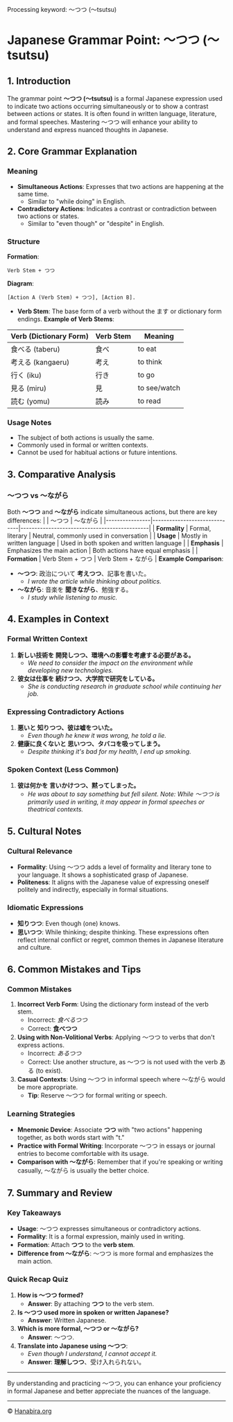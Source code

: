 Processing keyword: ～つつ (〜tsutsu)
# Japanese Grammar Point: ～つつ (〜tsutsu)

## 1. Introduction
The grammar point **～つつ (〜tsutsu)** is a formal Japanese expression used to indicate two actions occurring simultaneously or to show a contrast between actions or states. It is often found in written language, literature, and formal speeches. Mastering ～つつ will enhance your ability to understand and express nuanced thoughts in Japanese.
## 2. Core Grammar Explanation
### Meaning
- **Simultaneous Actions**: Expresses that two actions are happening at the same time.
  - Similar to "while doing" in English.
- **Contradictory Actions**: Indicates a contrast or contradiction between two actions or states.
  - Similar to "even though" or "despite" in English.
### Structure
**Formation**:
```
Verb Stem + つつ
```
**Diagram**:
```plaintext
[Action A (Verb Stem) + つつ], [Action B].
```
- **Verb Stem**: The base form of a verb without the ます or dictionary form endings.
**Example of Verb Stems**:

| Verb (Dictionary Form) | Verb Stem | Meaning       |
|------------------------|-----------|---------------|
| 食べる (taberu)         | 食べ       | to eat        |
| 考える (kangaeru)       | 考え       | to think      |
| 行く (iku)              | 行き       | to go         |
| 見る (miru)             | 見         | to see/watch  |
| 読む (yomu)             | 読み       | to read       |
### Usage Notes
- The subject of both actions is usually the same.
- Commonly used in formal or written contexts.
- Cannot be used for habitual actions or future intentions.
## 3. Comparative Analysis
### ～つつ vs 〜ながら
Both **～つつ** and **〜ながら** indicate simultaneous actions, but there are key differences:
|                | ～つつ                        | 〜ながら                                    |
|----------------|------------------------------|----------------------------------------------|
| **Formality**  | Formal, literary             | Neutral, commonly used in conversation       |
| **Usage**      | Mostly in written language   | Used in both spoken and written language     |
| **Emphasis**   | Emphasizes the main action   | Both actions have equal emphasis             |
| **Formation**  | Verb Stem + つつ             | Verb Stem + ながら                           |
**Example Comparison**:
- **～つつ**: 政治について **考えつつ**、記事を書いた。
  - _I wrote the article while thinking about politics._
- **〜ながら**: 音楽を **聞きながら**、勉強する。
  - _I study while listening to music._
## 4. Examples in Context
### Formal Written Context
1. **新しい技術を **開発しつつ**、環境への影響を考慮する必要がある。**
   - _We need to consider the impact on the environment while developing new technologies._
2. **彼女は仕事を **続けつつ**、大学院で研究をしている。**
   - _She is conducting research in graduate school while continuing her job._
### Expressing Contradictory Actions
1. **悪いと **知りつつ**、彼は嘘をついた。**
   - _Even though he knew it was wrong, he told a lie._
2. **健康に良くないと **思いつつ**、タバコを吸ってしまう。**
   - _Despite thinking it's bad for my health, I end up smoking._
### Spoken Context (Less Common)
1. **彼は何かを **言いかけつつ**、黙ってしまった。**
   - _He was about to say something but fell silent._
*Note: While ～つつ is primarily used in writing, it may appear in formal speeches or theatrical contexts.*
## 5. Cultural Notes
### Cultural Relevance
- **Formality**: Using ～つつ adds a level of formality and literary tone to your language. It shows a sophisticated grasp of Japanese.
- **Politeness**: It aligns with the Japanese value of expressing oneself politely and indirectly, especially in formal situations.
### Idiomatic Expressions
- **知りつつ**: Even though (one) knows.
- **思いつつ**: While thinking; despite thinking.
These expressions often reflect internal conflict or regret, common themes in Japanese literature and culture.
## 6. Common Mistakes and Tips
### Common Mistakes
1. **Incorrect Verb Form**: Using the dictionary form instead of the verb stem.
   - Incorrect: *食べるつつ*
   - Correct: **食べつつ**
2. **Using with Non-Volitional Verbs**: Applying ～つつ to verbs that don't express actions.
   - Incorrect: *あるつつ*
   - Correct: Use another structure, as ～つつ is not used with the verb ある (to exist).
3. **Casual Contexts**: Using ～つつ in informal speech where 〜ながら would be more appropriate.
   - **Tip**: Reserve ～つつ for formal writing or speech.
### Learning Strategies
- **Mnemonic Device**: Associate **つつ** with "two actions" happening together, as both words start with "t."
- **Practice with Formal Writing**: Incorporate ～つつ in essays or journal entries to become comfortable with its usage.
- **Comparison with 〜ながら**: Remember that if you're speaking or writing casually, 〜ながら is usually the better choice.
## 7. Summary and Review
### Key Takeaways
- **Usage**: ～つつ expresses simultaneous or contradictory actions.
- **Formality**: It is a formal expression, mainly used in writing.
- **Formation**: Attach **つつ** to the **verb stem**.
- **Difference from 〜ながら**: ～つつ is more formal and emphasizes the main action.
### Quick Recap Quiz
1. **How is ～つつ formed?**
   - **Answer**: By attaching **つつ** to the verb stem.
2. **Is ～つつ used more in spoken or written Japanese?**
   - **Answer**: Written Japanese.
3. **Which is more formal, ～つつ or 〜ながら?**
   - **Answer**: ～つつ.
4. **Translate into Japanese using ～つつ**:
   - _Even though I understand, I cannot accept it._
   - **Answer**: **理解しつつ**、受け入れられない。

---
By understanding and practicing ～つつ, you can enhance your proficiency in formal Japanese and better appreciate the nuances of the language.


---

© [Hanabira.org](https://hanabira.org)
